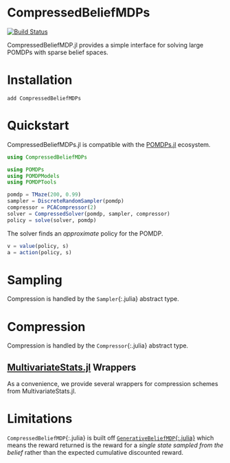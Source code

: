 # CompressedBeliefMDPs

[![Build Status](https://github.com/FlyingWorkshop/CompressedBeliefMDPs.jl/actions/workflows/CI.yml/badge.svg?branch=main)](https://github.com/FlyingWorkshop/CompressedBeliefMDPs.jl/actions/workflows/CI.yml?query=branch%3Amain)

CompressedBeliefMDP.jl provides a simple interface for solving large POMDPs with sparse belief spaces.

# Installation
```
add CompressedBeliefMDPs
```

# Quickstart

CompressedBeliefMDPs.jl is compatible with the [POMDPs.jl](https://juliapomdp.github.io/POMDPs.jl/latest/) ecosystem.
```julia
using CompressedBeliefMDPs

using POMDPs
using POMDPModels
using POMDPTools

pomdp = TMaze(200, 0.99)
sampler = DiscreteRandomSampler(pomdp)
compressor = PCACompressor(2)
solver = CompressedSolver(pomdp, sampler, compressor)
policy = solve(solver, pomdp)
```

The solver finds an _approximate_ policy for the POMDP.

```julia
v = value(policy, s)
a = action(policy, s)
```
# Sampling

Compression is handled by the `Sampler`{:.julia} abstract type.

# Compression

Compression is handled by the `Compressor`{:.julia} abstract type.

## [MultivariateStats.jl](https://juliapackages.com/p/multivariatestats) Wrappers

As a convenience, we provide several wrappers for compression schemes from MultivariateStats.jl.

# Limitations

`CompressedBeliefMDP`{:.julia} is built off [`GenerativeBeliefMDP`{:.julia}](https://juliapomdp.github.io/POMDPs.jl/stable/POMDPTools/model/#POMDPTools.ModelTools.GenerativeBeliefMDP) which means the reward returned is the reward for a _single state sampled from the belief_ rather than the expected cumulative discounted reward.